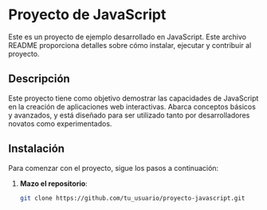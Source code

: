 # Proyecto de JavaScript

Este es un proyecto de ejemplo desarrollado en JavaScript. Este archivo README proporciona detalles sobre cómo instalar, ejecutar y contribuir al proyecto.

## Descripción

Este proyecto tiene como objetivo demostrar las capacidades de JavaScript en la creación de aplicaciones web interactivas. Abarca conceptos básicos y avanzados, y está diseñado para ser utilizado tanto por desarrolladores novatos como experimentados.

## Instalación

Para comenzar con el proyecto, sigue los pasos a continuación:

1. **Mazo el repositorio**:

   ```bash
   git clone https://github.com/tu_usuario/proyecto-javascript.git
